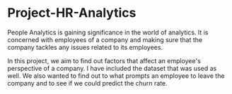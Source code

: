 # Project-HR-Analytics

People Analytics is gaining significance in the world of analytics. It is concerned with employees of a company and making sure that the company tackles any issues related to its employees. 

In this project, we aim to find out factors that affect an employee's perspective of a company. I have included the dataset that was used as well. We also wanted to find out to what prompts an employee to leave the company and to see if we could predict the churn rate. 
